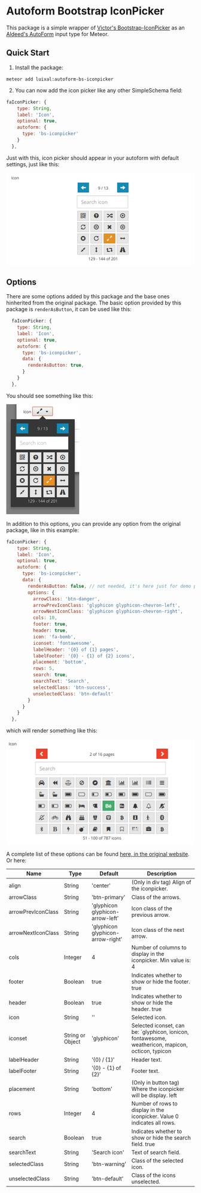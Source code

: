 # Autoform Bootstrap IconPicker

This package is a simple wrapper of [Victor's Bootstrap-IconPicker](http://victor-valencia.github.io/bootstrap-iconpicker/) as an [Aldeed's AutoForm](https://github.com/aldeed/meteor-autoform) input type for Meteor.

## Quick Start

1. Install the package:

```
meteor add luixal:autoform-bs-iconpicker
```

2. You can now add the icon picker like any other SimpleSchema field:

```javascript
faIconPicker: {
    type: String,
    label: 'Icon',
    optional: true,
    autoform: {
      type: 'bs-iconpicker'
    }
  },
```

Just with this, icon picker should appear in your autoform with default settings, just like this:

![alt text](./screenshots/default.png "Default config with no values")


## Options

There are some options added by this package and the base ones hinherited from the original package. The basic option provided by this package is `renderAsButton`, it can be used like this:

```javascript
  faIconPicker: {
    type: String,
    label: 'Icon',
    optional: true,
    autoform: {
      type: 'bs-iconpicker',
      data: {
        renderAsButton: true,
      }
    }
  },
```

You should see something like this:

![alt text](./screenshots/default_button.png "Rendering as a button, default options")

In addition to this options, you can provide any option from the original package, like in this example:

```javascript
faIconPicker: {
    type: String,
    label: 'Icon',
    optional: true,
    autoform: {
      type: 'bs-iconpicker',
      data: {
        renderAsButton: false, // not needed, it's here just for demo purpouses
        options: {
          arrowClass: 'btn-danger',
          arrowPrevIconClass: 'glyphicon glyphicon-chevron-left',
          arrowNextIconClass: 'glyphicon glyphicon-chevron-right',
          cols: 10,
          footer: true,
          header: true,
          icon: 'fa-bomb',
          iconset: 'fontawesome',
          labelHeader: '{0} of {1} pages',
          labelFooter: '{0} - {1} of {2} icons',
          placement: 'bottom',
          rows: 5,
          search: true,
          searchText: 'Search',
          selectedClass: 'btn-success',
          unselectedClass: 'btn-default'
        }
      }
    }
  },
```

which will render something like this:

![alt text](./screenshots/full.png "Rendering as a button, default options")

A complete list of these options can be found [here, in the original website](http://victor-valencia.github.io/bootstrap-iconpicker/). Or here:

|Name|Type|Default|Description|
|--- |--- |--- |--- |
|align|String|'center'|(Only in div tag) Align of the iconpicker.|
|arrowClass|String|'btn-primary'|Class of the arrows.|
|arrowPrevIconClass|String|'glyphicon glyphicon-arrow-left'|Icon class of the previous arrow.|
|arrowNextIconClass|String|'glyphicon glyphicon-arrow-right'|Icon class of the next arrow.|
|cols|Integer|4|Number of columns to display in the iconpicker. Min value is: 4|
|footer|Boolean|true|Indicates whether to show or hide the footer. true|false|
|header|Boolean|true|Indicates whether to show or hide the header. true|false|
|icon|String|''|Selected icon.|
|iconset|String or Object|'glyphicon'|Selected iconset, can be:  `glyphicon, ionicon, fontawesome, weathericon, mapicon, octicon, typicon|elusiveicon` Or as an object: ```{ iconClass: 'glyphicon', iconClassFix: 'glyphicon-', icons: [ 'play', 'pause' ] }```|
|labelHeader|String|'{0} / {1}'|Header text.|
|labelFooter|String|'{0} - {1} of {2}'|Footer text.|
|placement|String|'bottom'|(Only in button tag) Where the iconpicker will be display. left|top|bottom|right|
|rows|Integer|4|Number of rows to display in the iconpicker. Value 0 indicates all rows.|
|search|Boolean|true|Indicates whether to show or hide the search field. true|false|
|searchText|String|'Search icon'|Text of search field.|
|selectedClass|String|'btn-warning'|Class of the selected icon.|
|unselectedClass|String|'btn-default'|Class of the icons unselected.|

